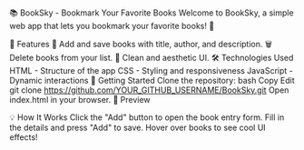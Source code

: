 📚 BookSky - Bookmark Your Favorite Books
Welcome to BookSky, a simple web app that lets you bookmark your favorite books! 🚀

🌟 Features
📖 Add and save books with title, author, and description.
🗑️ Delete books from your list.
🎨 Clean and aesthetic UI.
🛠️ Technologies Used
HTML - Structure of the app
CSS - Styling and responsiveness
JavaScript - Dynamic interactions
🚀 Getting Started
Clone the repository:
bash
Copy
Edit
git clone https://github.com/YOUR_GITHUB_USERNAME/BookSky.git
Open index.html in your browser.
📸 Preview

💡 How It Works
Click the "Add" button to open the book entry form.
Fill in the details and press "Add" to save.
Hover over books to see cool UI effects!